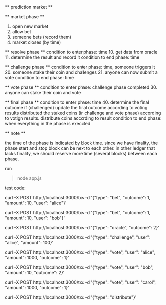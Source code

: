 ** prediction market **


** market phase **
1. open new market
2. allow bet
3. someone bets (record them)
4. market closes (by time)

** resolve phase **
condition to enter phase: time
10. get data from oracle
11. determine the result and record it
condition to end phase: time

** challenge phase **
condition to enter phase: time, someone triggers it
20. someone stake their coin and challenges
21. anyone can now submit a vote
condition to end phase: time

** vote phase **
condition to enter phase: challenge phase completed
30. anyone can stake their coin and vote

** final phase **
condition to enter phase: time
40. determine the final outcome
if (challenged)
  update the final outcome according to voting results
  distributed the staked coins (in challenge and vote phase) according to votign results.
distribute coins according to result
condition to end phase: when everything in the phase is executed



** note **

the time of the phase is indicated by block time.  since we have finality, the
phase start and stop block can be next to each other.  in other ledger that
lacks finality, we should reserve more time (several blocks) between each phase.  


run
> node app.js


test code:

curl -X POST http://localhost:3000/txs -d '{"type": "bet", "outcome": 1, "amount": 10, "user": "alice"}'

curl -X POST http://localhost:3000/txs -d '{"type": "bet", "outcome": 1, "amount": 10, "user": "bob"}'

curl -X POST http://localhost:3000/txs -d '{"type": "oracle", "outcome": 2}'

curl -X POST http://localhost:3000/txs -d '{"type": "challenge", "user": "alice", "amount": 100}'

curl -X POST http://localhost:3000/txs -d '{"type": "vote", "user": "alice", "amount": 1000, "outcome": 1}'

curl -X POST http://localhost:3000/txs -d '{"type": "vote", "user": "bob", "amount": 10, "outcome": 2}'

curl -X POST http://localhost:3000/txs -d '{"type": "vote", "user": "carol", "amount": 1000, "outcome": 1}'

curl -X POST http://localhost:3000/txs -d '{"type": "distribute"}'

